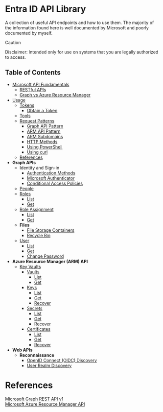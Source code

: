 # Entra ID API Library
A collection of useful API endpoints and how to use them.
The majority of the information found here is well documented by Microsoft and poorly documented by myself.
> [!CAUTION]
> Disclaimer: Intended only for use on systems that you are legally authorized to access.
## Table of Contents
- [Microsoft API Fundamentals](fundamentals/microsoft-api-fundamentals.md)
  - [RESTful APIs](fundamentals/microsoft-api-fundamentals.md#restful-apis)
  - [Graph vs Azure Resource Manager](fundamentals/microsoft-api-fundamentals.md#microsoft-graph-vs-azure-resource-manager)
- [Usage](fundamentals/usage.md)
  - [Tokens](fundamentals/usage.md#tokens)
    - [Obtain a Token](fundamentals/usage.md#obtain-a-token) 
  - [Tools](fundamentals/usage.md#tools)
  - [Request Patterns](fundamentals/usage.md#request-patterns)
	  - [Graph API Pattern](fundamentals/usage.md#graph-api-pattern)
	  - [ARM API Pattern](fundamentals/usage.md#arm-api-pattern)
	  - [ARM Subdomains](fundamentals/usage.md#arm-subdomains)
	  - [HTTP Methods](fundamentals/usage.md#http-methods)
      - [Using PowerShell](fundamentals/usage.md#using-powershell)
      - [Using curl](fundamentals/usage.md#using-curl)
  - [References](fundamentals/usage.md#references)
- **Graph APIs**
  - Identity and Sign-in
    - [Authentication Methods](apis/graph/v1/authentication-methods.md)
    - [Microsoft Authenticator](apis/graph/v1/authenticator.md)
    - [Conditional Access Policies](apis/graph/v1/conditional-access-policies.md)
  - [People](apis/graph/v1/people.md)
  - [Roles](apis/graph/v1/roles.md)
    - [List](apis/graph/v1/roles.md#list)
    - [Get](apis/graph/v1/roles.md#get)
  - [Role Assignment](apis/graph/v1/role-assignment.md)
    - [List](apis/graph/v1/role-assignment.md#list)
    - [Get](apis/graph/v1/role-assignment.md#get)
  - **Files**
    - [File Storage Containers](apis/graph/v1/file-storage-containers.md)
    - [Recycle Bin](apis/graph/v1/recycle-bin.md)
  - [User](apis/graph/v1/user.md)
    - [List](apis/graph/v1/user.md#list)
    - [Get](apis/graph/v1/user.md#get)
    - [Change Password](apis/graph/v1/user.md#change-password)
- **Azure Resource Manager (ARM) API**
  - [Key Vaults](apis/arm/key-vaults.md)
    - [Vaults](apis/arm/key-vaults.md)
      - [List](apis/arm/key-vaults.md#list)
      - [Get](apis/arm/key-vaults.md#get)
    - [Keys](apis/arm/vault-keys.md)
      - [List](apis/arm/vault-keys.md#list)
      - [Get](apis/arm/vault-keys.md#get)
      - [Recover](apis/arm/vault-keys.md#recover)
    - [Secrets](apis/arm/vault-secrets.md)
      - [List](apis/arm/vault-secrets.md#list)
      - [Get](apis/arm/vault-secrets.md#get)
      - [Recover](apis/arm/vault-secrets.md#recover)
    - [Certificates](apis/arm/vault-certificates.md)
      - [List](apis/arm/vault-certificates.md#list)
      - [Get](apis/arm/vault-certificates.md#get)
      - [Recover](apis/arm/vault-certificates.md#recover)
- **Web APIs**
  - **Reconnaissance**
    - [OpenID Connect (OIDC) Discovery](apis/web/recon/oidc-discovery.md)
    - [User Realm Discovery](apis/web/recon/user-realm-discovery.md)
# References
[Microsoft Graph REST API v1](https://learn.microsoft.com/en-us/graph/?view=graph-rest-1.0)  
[Microsoft Azure Resource Manager API](https://learn.microsoft.com/en-us/rest/api/resources/)
